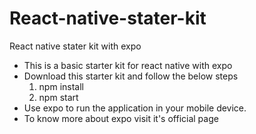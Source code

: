 # React-native-stater-kit
React native stater kit with expo

- This is a basic starter kit for react native with expo
- Download this starter kit and follow the below steps
    1) npm install
    2) npm start
- Use expo to run the application in your mobile device.
- To know more about expo visit it's official page

